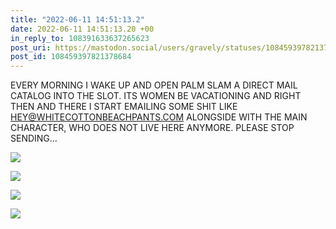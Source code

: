 ```yaml
---
title: "2022-06-11 14:51:13.2"
date: 2022-06-11 14:51:13.20 +00
in_reply_to: 108391633637265623
post_uri: https://mastodon.social/users/gravely/statuses/108459397821378684
post_id: 108459397821378684
---
```

EVERY MORNING I WAKE UP AND OPEN PALM SLAM A DIRECT MAIL CATALOG INTO THE SLOT. ITS WOMEN BE VACATIONING AND RIGHT THEN AND THERE I START EMAILING SOME SHIT LIKE HEY@WHITECOTTONBEACHPANTS.COM ALONGSIDE WITH THE MAIN CHARACTER, WHO DOES NOT LIVE HERE ANYMORE. PLEASE STOP SENDING…


![](/images/108459397395349049.png)

![](/images/108459397526677032.png)

![](/images/108459397653384403.png)

![](/images/108459397779622330.png)

